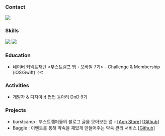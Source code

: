 ### Contact
<p>
  <a href="https://malchafrappuccino.tistory.com/" target="_blank"><img src="https://img.shields.io/badge/Blog-brightgreen?style=flat-square&logo=GitHub%20Sponsors&logoColor=white"/></a>
</p>

### Skills
<p>
  <img src="https://img.shields.io/badge/iOS-000000?style=flat-square&logo=iOS&logoColor=white"/>
  <img src="https://img.shields.io/badge/Swift-F05138?style=flat-square&logo=Swift&logoColor=white"/>
</p>


### Education
- 네이버 커넥트재단 <부스트캠프 웹・모바일 7기> - Challenge & Membership (iOS/Swift) `수료`

### Activities
- 개발자 & 디자이너 협업 동아리 DnD 9기

### Projects
- burstcamp : 부스트캠퍼들의 블로그 글을 모아보는 앱 - [[App Store](https://apps.apple.com/kr/app/burstcamp/id6444737479)] [[Github](https://github.com/boostcampwm-2022/iOS09-burstcamp)]
- Baggle : 이벤트를 통해 약속을 재밌게 만들어주는 약속 관리 서비스 [[Github](https://github.com/dnd-side-project/dnd-9th-2-ios)]
